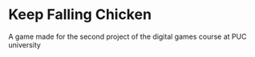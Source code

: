 # Keep Falling Chicken
A game made for the second project of the digital games course at PUC university
